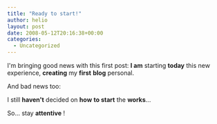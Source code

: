 ```yaml
---
title: "Ready to start!"
author: helio
layout: post
date: 2008-05-12T20:16:38+00:00
categories:
  - Uncategorized
---
```


I'm bringing good news with this first post: **I am** starting **today** this new experience, **creating** my **first** **blog** personal.

And bad news too:

I still **haven't** decided on **how** **to start** the **works**...

So... stay **attentive** !
